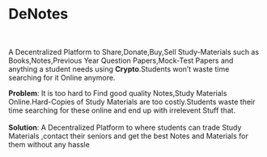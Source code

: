 # DeNotes
<br/>

A Decentralized  Platform to Share,Donate,Buy,Sell Study-Materials such as Books,Notes,Previous Year Question Papers,Mock-Test Papers and anything a student needs  using **Crypto**.Students won’t waste time searching for it Online anymore.

**Problem**: It is too hard to Find good quality Notes,Study Materials Online.Hard-Copies of Study Materials are too costly.Students waste their time searching for these online and end up with irrelevent Stuff that.<br/><br/>
**Solution**: A Decentralized Platform to where students can trade Study Materials ,contact their seniors and get the best Notes and Materials for them without any hassle
